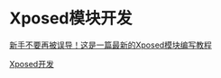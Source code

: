 # Xposed模块开发

[新手不要再被误导！这是一篇最新的Xposed模块编写教程](https://www.cnblogs.com/albertzhangyu/p/12656588.html)

[Xposed开发](https://www.wrbug.com/categories/xposed)
